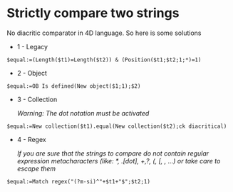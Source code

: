 # Strictly compare two strings

No diacritic comparator in 4D language. So here is some solutions

* 1 - Legacy

```4d
$equal:=(Length($t1)=Length($t2)) & (Position($t1;$t2;1;*)=1)
```
* 2 - Object

```4d
$equal:=OB Is defined(New object($1;1);$2)
```
* 3 - Collection

	*Warning: The dot notation must be activated*

```4d
$equal:=New collection($t1).equal(New collection($t2);ck diacritical)
```

* 4 - Regex

	*If you are sure that the strings to compare do not contain regular expression metacharacters (like: \*, .[dot], +,?, (, [, \, ...) or take care to escape them*

```4d
$equal:=Match regex("(?m-si)^"+$t1+"$";$t2;1)
```




